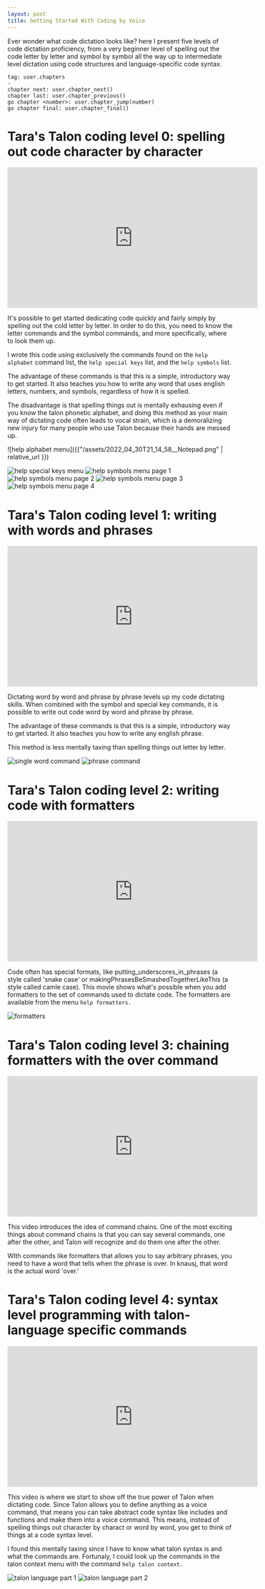 ```yaml
---
layout: post
title: Getting Started With Coding by Voice
---
```


Ever wonder what code dictation looks like? here I present five levels of code dictation proficiency, from a very beginner level of spelling out the code letter by letter and symbol by symbol all the way up to intermediate level dictation using code structures and language-specific code syntax.


    tag: user.chapters
    -
    chapter next: user.chapter_next()
    chapter last: user.chapter_previous()
    go chapter <number>: user.chapter_jump(number)
    go chapter final: user.chapter_final()

# Tara's Talon coding level 0: spelling out code character by character

<iframe width="560" height="315" src="https://www.youtube.com/embed/ah7uw-f_MKE" title="YouTube video player" frameborder="0" allow="accelerometer; autoplay; clipboard-write; encrypted-media; gyroscope; picture-in-picture" allowfullscreen></iframe>

It's possible to get started dedicating code quickly and fairly simply by spelling out the cold letter by letter.   In order to do this, you need to know the letter commands and the symbol commands, and more specifically, where to look them up.

I wrote this code using exclusively the commands found on the `help alphabet` command list, the `help special keys` list, and the `help symbols` list.

The advantage of these commands is that this is a simple, introductory way to get started.  It also teaches you how to write any word that uses english letters, numbers, and symbols, regardless of how it is spelled. 

The disadvantage is that spelling things out is mentally exhausing even if you know the talon phonetic alphabet, and doing this method as your main way of dictating code often leads to vocal strain, which is a demoralizing new injury for many people who use Talon because their hands are messed up. 

![help alphabet menu]({{"/assets/2022_04_30T21_14_58__Notepad.png" | relative_url }})

![help special keys menu](/assets/2022_04_30T21_24_05__Notepad.png)
![help symbols menu page 1](/assets/2022_04_30T21_19_15__Notepad.png)
![help symbols menu page 2](/assets/2022_04_30T21_19_41__Notepad.png)
![help symbols menu page 3](/assets/2022_04_30T21_19_57__Notepad.png)
![help symbols menu page 4](/assets/2022_04_30T21_22_14__Notepad.png)

# Tara's Talon coding level 1: writing with words and phrases

<iframe width="560" height="315" src="https://www.youtube.com/embed/5gDBOBMdShs" title="YouTube video player" frameborder="0" allow="accelerometer; autoplay; clipboard-write; encrypted-media; gyroscope; picture-in-picture" allowfullscreen></iframe>

Dictating word by word and phrase by phrase levels up my code dictating skills.  When combined with the symbol and special key commands, it is possible to write out code word by word and phrase by phrase.

The advantage of these commands is that this is a simple, introductory way to get started.  It also teaches you how to write any english phrase. 

This method is less mentally taxing than spelling things out letter by letter. 

![single word command](/assets/2022_04_30T22_25_47__Notepad.png)
![phrase command](/assets/2022_04_30T22_27_57__Notepad.png)

# Tara's Talon coding level 2: writing code with formatters

<iframe width="560" height="315" src="https://www.youtube.com/embed/wWWp5jYuYj4" title="YouTube video player" frameborder="0" allow="accelerometer; autoplay; clipboard-write; encrypted-media; gyroscope; picture-in-picture" allowfullscreen></iframe>

Code often has special formats, like putting\_underscores\_in\_phrases (a style called 'snake case' or makingPhrasesBeSmashedTogetherLikeThis (a style called camle case).  This movie shows what's possible when you add formatters to the set of commands used to dictate code.  The formatters are available from the menu `help formatters.`

![formatters](/assets/2022_04_30T22_30_28__Notepad.png)


# Tara's Talon coding level 3: chaining formatters with the over command

<iframe width="560" height="315" src="https://www.youtube.com/embed/l5-LlS42eGo" title="YouTube video player" frameborder="0" allow="accelerometer; autoplay; clipboard-write; encrypted-media; gyroscope; picture-in-picture" allowfullscreen></iframe>

This video introduces the idea of command chains.  One of the most exciting things about command chains is that you can say several commands, one after the other, and Talon will recognize and do them one after the other.  

WIth commands like formatters that allows you to say arbitrary phrases, you need to have a word that tells when the phrase is over.  In knausj, that word is the actual word 'over.' 

# Tara's Talon coding level 4: syntax level programming with talon-language specific commands

<iframe width="560" height="315" src="https://www.youtube.com/embed/W_xzjVqrAWU" title="YouTube video player" frameborder="0" allow="accelerometer; autoplay; clipboard-write; encrypted-media; gyroscope; picture-in-picture" allowfullscreen></iframe>

This video is where we start to show off the true power of Talon when dictating code.  Since Talon allows you to define anything as a voice command, that means you can take abstract code syntax like includes and functions and make them into a voice command.  This means, instead of spelling things out character by charact or word by word, you get to think of things at a code syntax level. 

I found this mentally taxing since I have to know what talon syntax is and what the commands are.  Fortunaly, I could look up the commands in the talon context menu with the command `help talon context.`




![talon language part 1 ](/assets/2022_04_30T22_43_19__Notepad.png)
![talon language part 2](/assets/2022_04_30T22_44_07__Notepad.png)